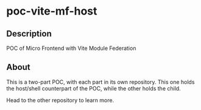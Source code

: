 # poc-vite-mf-host

## Description

POC of Micro Frontend with Vite Module Federation

## About

This is a two-part POC, with each part in its own repository. This one holds the host/shell counterpart of the POC, while the other holds the child.

Head to the other repository to learn more.
